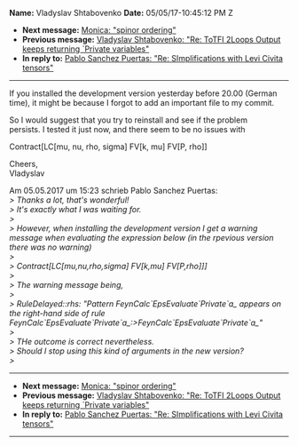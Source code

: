 **Name:** Vladyslav Shtabovenko
**Date:** 05/05/17-10:45:12 PM Z

  - **Next message:** [Monica: "spinor ordering"](1235.html)
  - **Previous message:** [Vladyslav Shtabovenko: "Re: ToTFI 2Loops
    Output keeps returning \`Private variables"](1233.html)
  - **In reply to:** [Pablo Sanchez Puertas: "Re: SImplifications with
    Levi Civita tensors"](1230.html)

-----

If you installed the development version yesterday before 20.00
(German  
time), it might be because I forgot to add an important file to my
commit.  

So I would suggest that you try to reinstall and see if the problem  
persists. I tested it just now, and there seem to be no issues with  

Contract[LC[mu, nu, rho, sigma] FV[k, mu] FV[P,
rho]]  

Cheers,  
Vladyslav  

Am 05.05.2017 um 15:23 schrieb Pablo Sanchez Puertas:  
*\> Thanks a lot, that's wonderful\!*  
*\> It's exactly what I was waiting for.*  
*\>*  
*\> However, when installing the development version I get a warning
message when evaluating the expression below (in the rpevious version
there was no warning)*  
*\>*  
*\> Contract[LC[mu,nu,rho,sigma] FV[k,mu]
FV[P,rho]]]*  
*\>*  
*\> The warning message being,*  
*\>*  
*\> RuleDelayed::rhs: "Pattern FeynCalc\`EpsEvaluate\`Private\`a\_
appears on the right-hand side of rule
FeynCalc\`EpsEvaluate\`Private\`a\_:\>FeynCalc\`EpsEvaluate\`Private\`a\_"*  
*\>*  
*\> THe outcome is correct nevertheless.*  
*\> Should I stop using this kind of arguments in the new version?*  
*\>*  

-----

  - **Next message:** [Monica: "spinor ordering"](1235.html)
  - **Previous message:** [Vladyslav Shtabovenko: "Re: ToTFI 2Loops
    Output keeps returning \`Private variables"](1233.html)
  - **In reply to:** [Pablo Sanchez Puertas: "Re: SImplifications with
    Levi Civita tensors"](1230.html)

-----

